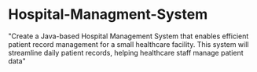 # Hospital-Managment-System
"Create a Java-based Hospital Management System that enables efficient patient record management for a small healthcare facility. This system will streamline  daily patient records, helping healthcare staff manage patient data"
